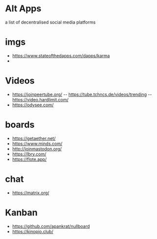 # Alt Apps
a list of decentralised social media platforms

# imgs
- https://www.stateofthedapps.com/dapps/karma
- 
# Videos
- https://joinpeertube.org/
-- https://tube.tchncs.de/videos/trending
-- https://video.hardlimit.com/
- https://odysee.com/

# boards
- https://getaether.net/
- https://www.minds.com/
- http://joinmastodon.org/
- https://lbry.com/
- https://flote.app/

# chat
- https://matrix.org/

# Kanban
- https://github.com/apankrat/nullboard
- https://kinopio.club/
